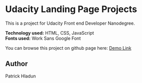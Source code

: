 # Udacity Landing Page Projects

This is a project for Udacity Front end Developer Nanodegree.

**Technology used:** HTML, CSS, JavaScript\
**Fonts used:** Work Sans Google Font

You can browse this project on github page here: [Demo Link](https://patrickhladun.github.io/udc-landing-page/)

## Author
Patrick Hladun